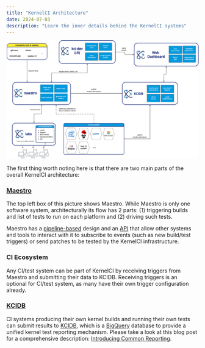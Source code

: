 ```yaml
---
title: "KernelCI Architecture"
date: 2024-07-03
description: "Learn the inner details behind the KernelCI systems"
---
```


[![KernelCI architecture diagram](kernelci-architecture.svg)](kernelci-architecture.svg)

The first thing worth noting here is that there are two main parts of the
overall KernelCI architecture:

### [Maestro](../maestro)

The top left box of this picture shows Maestro. While Maestro is only one software system, architecturally its flow has 2 parts: (1) triggering builds and list of tests to run on each platform and (2) driving such tests.

Maestro has a [pipeline-based](../maestro/pipeline) design and an [API](../maestro/api/) that allow other systems and tools to interact with it to subscribe to events (such as new build/test triggers) or send patches to be tested by the KernelCI infrastructure.

### CI Ecosystem

Any CI/test system can be part of KernelCI by receiving triggers from Maestro and submitting their data to KCIDB. Receiving triggers is an optional for CI/test system, as many have their own trigger configuration already.

### [KCIDB](../kcidb)

CI systems producing their own kernel builds and running their own tests can submit results to [KCIDB](../kcidb), which is a
[BigQuery](https://cloud.google.com/bigquery) database to provide a unified
kernel test reporting mechanism.  Please take a look at this blog post for a
comprehensive description: [Introducing Common
Reporting](https://kernelci.org/blog/2020/08/21/introducing-common-reporting/).